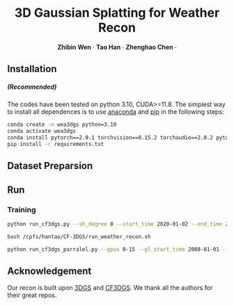 <!-- PROJECT LOGO -->

<p align="center">

  <h1 align="center">3D Gaussian Splatting for Weather Recon</h1>
  <p align="center">
    <a><strong>Zhibin Wen</strong></a>
    ·
    <a><strong>Tao Han</strong></a>
    ·
    <a><strong>Zhenghao Chen</strong></a>
    ·

## Installation

##### (Recommended)
The codes have been tested on python 3.10, CUDA>=11.8. The simplest way to install all dependences is to use [anaconda](https://www.anaconda.com/) and [pip](https://pypi.org/project/pip/) in the following steps: 

```bash
conda create -n wea3dgs python=3.10
conda activate wea3dgs
conda install pytorch==2.0.1 torchvision==0.15.2 torchaudio==2.0.2 pytorch-cuda=11.8 -c pytorch -c nvidia
pip install -r requirements.txt
```

## Dataset Preparsion


## Run

### Training
```bash
python run_cf3dgs.py --sh_degree 0 --start_time 2020-01-02 --end_time 2020-01-03

bash /cpfs/hantao/CF-3DGS/run_weather_recon.sh

python run_cf3dgs_parralel.py --gpus 0-15 --gl_start_time 2008-01-01 --gl_end_time 2023-12-31
```


## Acknowledgement
Our recon is built upon [3DGS](https://github.com/graphdeco-inria/gaussian-splatting) and [CF3DGS](https://github.com/NVlabs/CF-3DGS/tree/main). 
We thank all the authors for their great repos.
